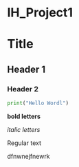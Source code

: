 # IH_Project1

# Title

## Header 1

### Header 2

```python
print("Hello Wordl")
```

**bold letters**

*italic letters*

Regular text

dfnwnejfnewrk
